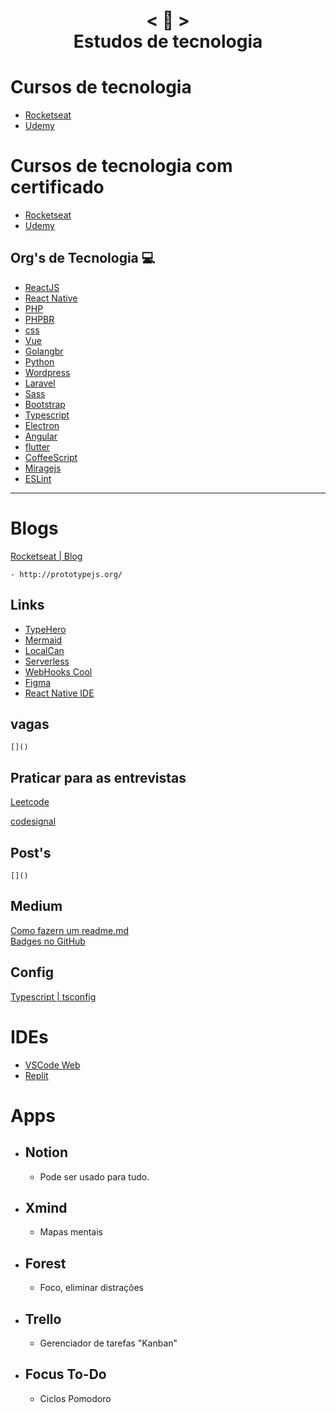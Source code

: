 <h1 align="center">
    < 📜 > <br>
    Estudos de tecnologia
</h1>

# Cursos de tecnologia
- [Rocketseat]()
- [Udemy]()

# Cursos de tecnologia com certificado
- [Rocketseat]()
- [Udemy]()

## Org's de Tecnologia 💻 
- [ReactJS](https://pt-br.reactjs.org/)
- [React Native](https://reactnative.dev)
- [PHP](https://www.php.net/manual/pt_BR/)
- [PHPBR](http://br.phptherightway.com/)
- [css](https://css-tricks.com/)
- [Vue](https://br.vuejs.org/)
- [Golangbr](http://www.golangbr.org/)
- [Python](https://python.org.br/)
- [Wordpress](https://br.wordpress.org/)
- [Laravel](https://laravel.com)
- [Sass](https://sass-lang.com)
- [Bootstrap](https://getbootstrap.com/2.3.2/components.html)
- [Typescript]()
- [Electron]()
- [Angular]()
- [flutter](https://flutter.dev)
- [CoffeeScript](https://coffeescript.org)
- [Miragejs](https://miragejs.com)
- [ESLint](https://eslint.org/docs/latest/use/core-concepts/glossary)
---------------------------------
# Blogs 
[Rocketseat | Blog](https://blog.rocketseat.com.br/)
```
- http://prototypejs.org/
```
## Links
- [TypeHero](https://typehero.dev)
- [Mermaid](https://mermaid.js.org/)
- [LocalCan](https://localcan.com)
- [Serverless](https://www.serverless.com/)
- [WebHooks Cool](https://webhook.cool/at/strong-afternoon-17)
- [Figma]()
- [React Native IDE](https://ide.swmansion.com/)

## vagas
    []()
## Praticar para as entrevistas
[Leetcode]()

[codesignal]()
## Post's
    []()
## Medium
[Como fazern um readme.md](https://medium.com/@raullesteves/github-como-fazer-um-readme-md-bonitão-c85c8f154f8)<br>
[Badges no GitHub](https://medium.com/@thiagoloureiro/badges-no-github-bf8289496c7d)

## Config
 [Typescript | tsconfig](https://github.com/microsoft/TypeScript/wiki/Node-Target-Mapping)

# IDEs  
-  [VSCode Web](https://vscode.dev/)
-  [Replit]()
# Apps 
- ## Notion
   - Pode ser usado para tudo.
- ## Xmind
   - Mapas mentais
- ## Forest
    - Foco, eliminar distrações
- ## Trello
    - Gerenciador de tarefas "Kanban" 
- ## Focus To-Do
    - Ciclos  Pomodoro
